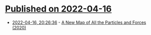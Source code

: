 # [Published on 2022-04-16](index.md)

* [2022-04-16, 20:26:36](https://news.ycombinator.com/item?id=31055798) - [A New Map of All the Particles and Forces (2020)](https://www.quantamagazine.org/a-new-map-of-the-standard-model-of-particle-physics-20201022/)
